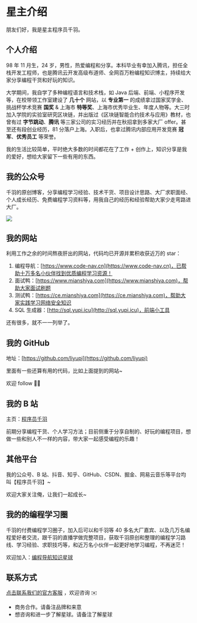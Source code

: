 # 星主介绍

朋友们好，我是星主程序员千羽。



## 个人介绍

98 年 11 月生，24 岁，男性，热爱编程和分享。本科毕业有幸加入腾讯，担任全栈开发工程师，也是腾讯云开发高级布道师、全网百万粉编程知识博主，持续给大家分享编程干货和好玩的知识。

大学期间，我自学了多种编程语言和技术栈，如 Java 后端、前端、小程序开发等，在校带领工作室建设了 **几十个** 网站，以 **专业第一** 的成绩拿过国家奖学金、挑战杯学术竞赛 **国奖** & 上海市 **特等奖**、上海市优秀毕业生、年度人物等。大三时加入学院的实验室研究区块链，并出版过《区块链智能合约技术与应用》教材，也曾有过 **字节跳动**、**腾讯** 等三家公司的实习经历并在秋招拿到多家大厂 offer。甚至还有段创业经历，81 分落户上海。入职后，也拿过腾讯内部应用开发竞赛 **冠军**、**优秀员工** 等荣誉。

我的生活比较简单，平时绝大多数的时间都花在了工作 + 创作上，知识分享是我的爱好，想给大家留下一些有用的东西。



## 我的公众号

千羽的原创博客，分享编程学习经验、技术干货、项目设计思路、大厂求职面经、个人成长经历、免费编程学习资料等，用我自己的经历和经验帮助大家少走弯路进大厂。

![](https://www.codefather.cn/img/qp2h0duBfi6u3zTCRCmjDw-20220618230235102.png)        



## 我的网站

利用工作之余的时间熬夜肝出的网站，代码均已开源并累积收获近万的 star：

1. 编程导航：[https://www.code-nav.cn](https://www.code-nav.cn)，已帮助十万多名小伙伴找到优质编程学习资源！
2. 面试鸭：[https://www.mianshiya.com](https://www.mianshiya.com)，帮助大家面试刷题
3. 测试鸭：[https://ce.mianshiya.com](https://ce.mianshiya.com)，帮助大家实践学习网络安全知识
4. SQL 生成器：[http://sql.yupi.icu](http://sql.yupi.icu)，前端小工具

还有很多，就不一一列举了。



## 我的 GitHub

地址：[https://github.com/liyupi](https://github.com/liyupi)

里面有一些还算有用的代码，比如上面提到的网站~

欢迎 follow 👏🏻



## 我的 B 站

主页：[程序员千羽](https://space.bilibili.com/12890453)

前期分享编程干货、个人学习方法；目前侧重于分享自制的、好玩的编程项目，想做一些和别人不一样的内容，带大家一起感受编程的乐趣！



## 其他平台

我的公众号、B 站、抖音、知乎、GitHub、CSDN、掘金、网易云音乐等平台均叫【程序员千羽】~

欢迎大家关注俺，让我们一起成长~



## 我的的编程学习圈

千羽的付费编程学习圈子，加入后可以和千羽等 40 多名大厂嘉宾、以及几万名编程爱好者交流，跟千羽的直播学做完整项目，获取千羽原创和整理的编程学习路线、学习经验、求职技巧等，和近万名小伙伴一起更好地学习编程，不再迷茫！

欢迎加入：[编程导航知识星球](https://yupi.icu)



## 联系方式

[点击联系我们的官方客服](https://work.weixin.qq.com/kfid/kfc289851a447ba9bcf) ，欢迎咨询 ✉️

- 商务合作。请备注品牌和来意
- 想咨询和进一步了解星球。请备注了解星球
